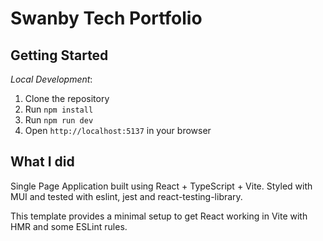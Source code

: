 # Swanby Tech Portfolio

## Getting Started

*Local Development*:

1. Clone the repository
2. Run `npm install`
3. Run `npm run dev`
4. Open `http://localhost:5137` in your browser

## What I did

Single Page Application built using React + TypeScript + Vite. Styled with MUI and tested with eslint, jest and react-testing-library.

This template provides a minimal setup to get React working in Vite with HMR and some ESLint rules.
